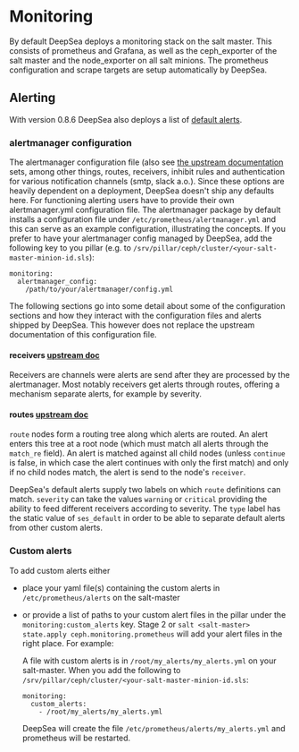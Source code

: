 # Monitoring
By default DeepSea deploys a monitoring stack on the salt master. This consists
of prometheus and Grafana, as well as the ceph_exporter of the salt master and
the node_exporter on all salt minions.
The prometheus configuration and scrape targets are setup automatically by
DeepSea.

## Alerting
With version 0.8.6 DeepSea also deploys a list of
[default alerts](files/ses_default_alerts.yml).

### alertmanager configuration
The alertmanager configuration file (also see [the upstream
documentation](https://prometheus.io/docs/alerting/configuration/) sets, among
other things, routes, receivers, inhibit rules and authentication for various
notification channels (smtp, slack a.o.). Since these options are heavily
dependent on a deployment, DeepSea doesn't ship any defaults here. For
functioning alerting users have to provide their own alertmanager.yml
configuration file.
The alertmanager package by default installs a configuration file under
`/etc/prometheus/alertmanager.yml` and this can serve as an example
configuration, illustrating the concepts.
If you prefer to have your alertmanager config managed by DeepSea, add the
following key to you pillar (e.g. to
`/srv/pillar/ceph/cluster/<your-salt-master-minion-id.sls`):
```
monitoring:
  alertmanager_config:
    /path/to/your/alertmanager/config.yml
```

The following sections go into some detail about some of the configuration
sections and how they interact with the configuration files and alerts shipped by
DeepSea. This however does not replace the upstream documentation of this
configuration file.

#### receivers [upstream doc](https://prometheus.io/docs/alerting/configuration/#%3Creceiver%3E)
Receivers are channels were alerts are send after they are processed by the
alertmanager. Most notably receivers get alerts through routes, offering a
mechanism separate alerts, for example by severity.

#### routes [upstream doc](https://prometheus.io/docs/alerting/configuration/#%3Croute%3E)
`route` nodes form a routing tree along which alerts are routed. An alert enters
this tree at a root node (which must match all alerts through the `match_re`
field). An alert is matched against all child nodes (unless `continue` is false,
in which case the alert continues with only the first match) and only if no
child nodes match, the alert is send to the node's `receiver`.

DeepSea's default alerts supply two labels on which `route` definitions can
match. `severity` can take the values `warning` or `critical` providing the
ability to feed different receivers according to severity. The `type` label has
the static value of `ses_default` in order to be able to separate default alerts
from other custom alerts.

### Custom alerts
To add custom alerts either

* place your yaml file(s) containing the custom alerts in
  `/etc/prometheus/alerts` on the salt-master
* or provide a list of paths to your custom alert files in the pillar under the
  `monitoring:custom_alerts` key. Stage 2 or `salt <salt-master> state.apply
  ceph.monitoring.prometheus` will add your alert files in the right place. For
  example:

  A file with custom alerts is in `/root/my_alerts/my_alerts.yml` on your
  salt-master. When you add the
  following to `/srv/pillar/ceph/cluster/<your-salt-master-minion-id.sls`:
  ```
  monitoring:
    custom_alerts:
      - /root/my_alerts/my_alerts.yml
  ```
  DeepSea will create the file `/etc/prometheus/alerts/my_alerts.yml` and
  prometheus will be restarted.
